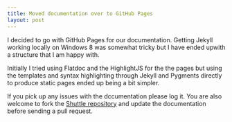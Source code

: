 ```yaml
---
title: Moved documentation over to GitHub Pages
layout: post
---
```


I decided to go with GitHub Pages for our documentation.  Getting Jekyll working locally on Windows 8 was somewhat tricky but I have ended upwith a structure that I am happy with.

Initially I tried using Flatdoc and the HighlightJS for the the pages but using the templates and syntax highlighting through Jekyll and Pygments directly to produce static pages ended up being a bit simpler.

If you pick up any issues with the dccumentation please log it.  You are also welcome to fork the [Shuttle repository](https://github.com/Shuttle/shuttle-esb) and update the documentation before sending a pull request.